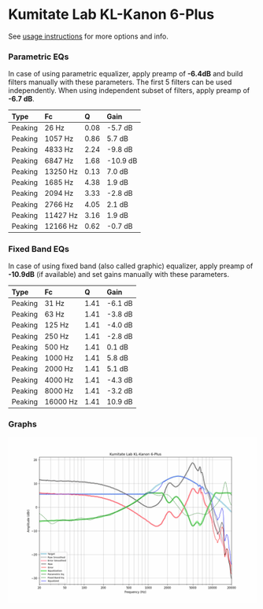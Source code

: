 # Kumitate Lab KL-Kanon 6-Plus
See [usage instructions](https://github.com/jaakkopasanen/AutoEq#usage) for more options and info.

### Parametric EQs
In case of using parametric equalizer, apply preamp of **-6.4dB** and build filters manually
with these parameters. The first 5 filters can be used independently.
When using independent subset of filters, apply preamp of **-6.7 dB**.

| Type    | Fc       |    Q | Gain     |
|:--------|:---------|:-----|:---------|
| Peaking | 26 Hz    | 0.08 | -5.7 dB  |
| Peaking | 1057 Hz  | 0.86 | 5.7 dB   |
| Peaking | 4833 Hz  | 2.24 | -9.8 dB  |
| Peaking | 6847 Hz  | 1.68 | -10.9 dB |
| Peaking | 13250 Hz | 0.13 | 7.0 dB   |
| Peaking | 1685 Hz  | 4.38 | 1.9 dB   |
| Peaking | 2094 Hz  | 3.33 | -2.8 dB  |
| Peaking | 2766 Hz  | 4.05 | 2.1 dB   |
| Peaking | 11427 Hz | 3.16 | 1.9 dB   |
| Peaking | 12166 Hz | 0.62 | -0.7 dB  |

### Fixed Band EQs
In case of using fixed band (also called graphic) equalizer, apply preamp of **-10.9dB**
(if available) and set gains manually with these parameters.

| Type    | Fc       |    Q | Gain    |
|:--------|:---------|:-----|:--------|
| Peaking | 31 Hz    | 1.41 | -6.1 dB |
| Peaking | 63 Hz    | 1.41 | -3.8 dB |
| Peaking | 125 Hz   | 1.41 | -4.0 dB |
| Peaking | 250 Hz   | 1.41 | -2.8 dB |
| Peaking | 500 Hz   | 1.41 | 0.1 dB  |
| Peaking | 1000 Hz  | 1.41 | 5.8 dB  |
| Peaking | 2000 Hz  | 1.41 | 5.1 dB  |
| Peaking | 4000 Hz  | 1.41 | -4.3 dB |
| Peaking | 8000 Hz  | 1.41 | -3.2 dB |
| Peaking | 16000 Hz | 1.41 | 10.9 dB |

### Graphs
![](./Kumitate%20Lab%20KL-Kanon%206-Plus.png)